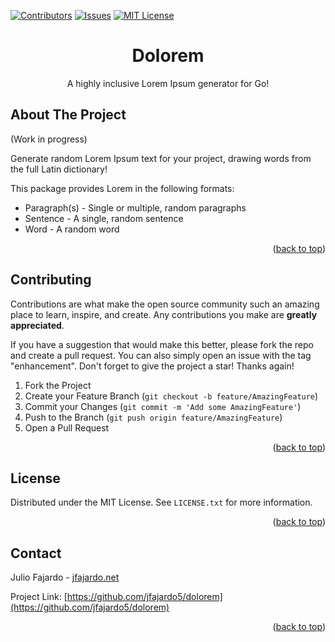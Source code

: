 <!-- Improved compatibility of back to top link: See: https://github.com/othneildrew/Best-README-Template/pull/73 -->
<a name="readme-top"></a>

[![Contributors][contributors-shield]][contributors-url]
[![Issues][issues-shield]][issues-url]
[![MIT License][license-shield]][license-url]

<div align="center">

<h1>Dolorem</h1>
  <p>
    A highly inclusive Lorem Ipsum generator for Go!
    <br />
  </p>
</div>

<!-- ABOUT THE PROJECT -->
## About The Project

(Work in progress)

Generate random Lorem Ipsum text for your project, drawing words from the full Latin dictionary!

This package provides Lorem in the following formats:

  * Paragraph(s) - Single or multiple, random paragraphs
  * Sentence - A single, random sentence
  * Word - A random word

<p align="right">(<a href="#readme-top">back to top</a>)</p>



<!-- CONTRIBUTING -->
## Contributing

Contributions are what make the open source community such an amazing place to learn, inspire, and create. Any contributions you make are **greatly appreciated**.

If you have a suggestion that would make this better, please fork the repo and create a pull request. You can also simply open an issue with the tag "enhancement".
Don't forget to give the project a star! Thanks again!

1. Fork the Project
2. Create your Feature Branch (`git checkout -b feature/AmazingFeature`)
3. Commit your Changes (`git commit -m 'Add some AmazingFeature'`)
4. Push to the Branch (`git push origin feature/AmazingFeature`)
5. Open a Pull Request

<p align="right">(<a href="#readme-top">back to top</a>)</p>



<!-- LICENSE -->
## License

Distributed under the MIT License. See `LICENSE.txt` for more information.

<p align="right">(<a href="#readme-top">back to top</a>)</p>



<!-- CONTACT -->
## Contact

Julio Fajardo - [jfajardo.net](https://jfajardo.net)

Project Link: [https://github.com/jfajardo5/dolorem](https://github.com/jfajardo5/dolorem)

<p align="right">(<a href="#readme-top">back to top</a>)</p>




<!-- MARKDOWN LINKS & IMAGES -->
<!-- https://www.markdownguide.org/basic-syntax/#reference-style-links -->
[contributors-shield]: https://img.shields.io/github/contributors/jfajardo5/dolorem.svg?style=for-the-badge
[contributors-url]: https://github.com/jfajardo5/dolorem/graphs/contributors
[issues-shield]: https://img.shields.io/github/issues/jfajardo5/dolorem.svg?style=for-the-badge
[issues-url]: https://github.com/jfajardo5/dolorem/issues
[license-shield]: https://img.shields.io/github/license/jfajardo5/dolorem.svg?style=for-the-badge
[license-url]: https://github.com/jfajardo5/dolorem/blob/main/LICENSE.txt
